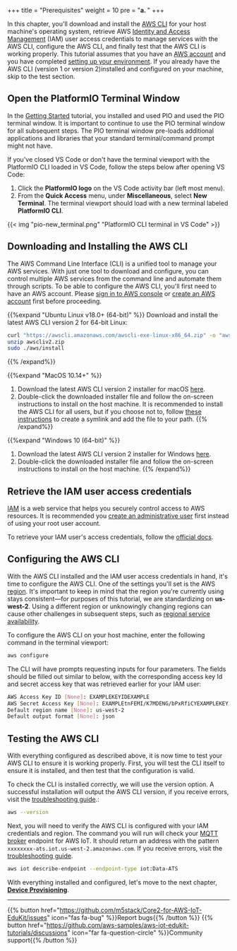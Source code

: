 +++
title = "Prerequisites"
weight = 10
pre = "<b>a. </b>"
+++

In this chapter, you'll download and install the [AWS CLI](https://aws.amazon.com/cli/) for your host machine's operating system, retrieve AWS [Identity and Access Management](https://aws.amazon.com/iam/) (IAM) user access credentials to manage services with the AWS CLI, configure the AWS CLI, and finally test that the AWS CLI is working properly. This tutorial assumes that you have an [AWS account](https://console.aws.amazon.com/console/home) and you have completed [setting up your environment](../getting-started/prerequisites.html). If you already have the AWS CLI (version 1 or version 2)installed and configured on your machine, skip to the test section.

## Open the PlatformIO Terminal Window
In the [Getting Started](../getting-started.html) tutorial, you installed and used PIO and used the PIO terminal window. It is important to continue to use the PIO terminal window for all subsequent steps. The PIO terminal window pre-loads additional applications and libraries that your standard terminal/command prompt might not have. 

If you've closed VS Code or don't have the terminal viewport with the PlatformIO CLI loaded in VS Code, follow the steps below after opening VS Code:
1) Click the **PlatformIO logo** on the VS Code activity bar (left most menu).
2) From the **Quick Access** menu, under **Miscellaneous**, select **New Terminal**. The terminal viewport should load with a new terminal labeled **PlatformIO CLI**.

{{< img "pio-new_terminal.png" "PlatformIO CLI terminal in VS Code" >}}

## Downloading and Installing the AWS CLI
The AWS Command Line Interface (CLI) is a unified tool to manage your AWS services. With just one tool to download and configure, you can control multiple AWS services from the command line and automate them through scripts. To be able to configure the AWS CLI, you'll first need to have an AWS account. Please [sign in to AWS console](https://console.aws.amazon.com/console/home) or [create an AWS account](https://portal.aws.amazon.com/billing/signup#/start) first before proceeding.

{{%expand "Ubuntu Linux v18.0+ (64-bit)" %}}
Download and install the latest AWS CLI version 2 for 64-bit Linux:
   ```bash
   curl "https://awscli.amazonaws.com/awscli-exe-linux-x86_64.zip" -o "awscliv2.zip"
   unzip awscliv2.zip
   sudo ./aws/install
   ```
{{% /expand%}}

{{%expand "MacOS 10.14+" %}}
1) Download the latest AWS CLI version 2 installer for macOS [here](https://awscli.amazonaws.com/AWSCLIV2.pkg).
2) Double-click the downloaded installer file and follow the on-screen instructions to install on the host machine. It is recommended to install the AWS CLI for all users, but if you choose not to, follow [these instructions](https://docs.aws.amazon.com/cli/latest/userguide/install-cliv2-mac.html#cliv2-mac-install-gui) to create a symlink and add the file to your path.
{{% /expand%}}

{{%expand "Windows 10 (64-bit)" %}}
1) Download the latest AWS CLI version 2 installer for Windows [here](https://awscli.amazonaws.com/AWSCLIV2.msi).
2) Double-click the downloaded installer file and follow the on-screen instructions to install on the host machine.
{{% /expand%}}

## Retrieve the IAM user access credentials
[IAM](https://docs.aws.amazon.com/IAM/latest/UserGuide/introduction.html) is a web service that helps you securely control access to AWS resources. It is recommended you [create an administrative user](https://docs.aws.amazon.com/IAM/latest/UserGuide/getting-started_create-admin-group.html) first instead of using your root user account.

To retrieve your IAM user's access credentials, follow the [official docs](https://docs.aws.amazon.com/cli/latest/userguide/cli-configure-quickstart.html#cli-configure-quickstart-config).

## Configuring the AWS CLI
With the AWS CLI installed and the IAM user access credentials in hand, it's time to configure the AWS CLI. One of the settings you'll set is the AWS [region](https://docs.aws.amazon.com/AWSEC2/latest/UserGuide/using-regions-availability-zones.html). It's important to keep in mind that the region you're currently using stays consistent—for purposes of this tutorial, we are standardizing on **us-west-2**. Using a different region or unknowingly changing regions can cause other challenges in subsequent steps, such as [regional service availability](https://aws.amazon.com/about-aws/global-infrastructure/regional-product-services/).

To configure the AWS CLI on your host machine, enter the following command in the terminal viewport:
```bash
aws configure
```

The CLI will have prompts requesting inputs for four parameters. The fields should be filled out similar to below, with the corresponding access key Id and secret access key that was retrieved earlier for your IAM user:
```bash
AWS Access Key ID [None]: EXAMPLEKEYIDEXAMPLE
AWS Secret Access Key [None]: EXAMPLEtnFEMI/K7MDENG/bPxRfiCYEXAMPLEKEY
Default region name [None]: us-west-2
Default output format [None]: json
```

## Testing the AWS CLI
With everything configured as described above, it is now time to test your AWS CLI to ensure it is working properly. First, you will test the CLI itself to ensure it is installed, and then test that the configuration is valid.

To check the CLI is installed correctly, we will use the version option. A successful installation will output the AWS CLI version, if you receive errors, visit the [troubleshooting guide](https://docs.aws.amazon.com/cli/latest/userguide/cli-chap-troubleshooting.html).:
```bash
aws --version
```

Next, you will need to verify the AWS CLI is configured with your IAM credentials and region. The command you will run will check your [MQTT broker](https://docs.aws.amazon.com/iot/latest/developerguide/protocols.html) endpoint for AWS IoT. It should return an address with the pattern `xxxxxxxx-ats.iot.us-west-2.amazonaws.com`. If you receive errors, visit the [troubleshooting guide](https://docs.aws.amazon.com/cli/latest/userguide/cli-chap-troubleshooting.html).
```bash
aws iot describe-endpoint --endpoint-type iot:Data-ATS
```


With everything installed and configured, let's move to the next chapter, [**Device Provisioning**](device-provisioning.html).

---
{{% button href="https://github.com/m5stack/Core2-for-AWS-IoT-EduKit/issues" icon="fas fa-bug" %}}Report bugs{{% /button %}} {{% button href="https://github.com/aws-samples/aws-iot-edukit-tutorials/discussions" icon="far fa-question-circle" %}}Community support{{% /button %}}
